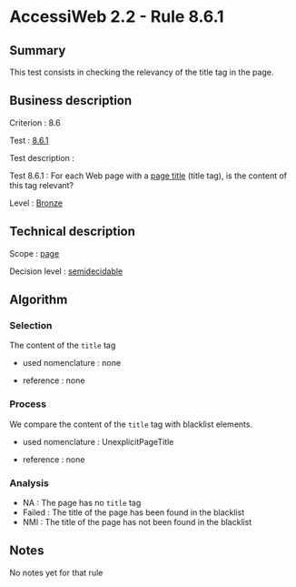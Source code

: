 # AccessiWeb 2.2 - Rule 8.6.1

## Summary

This test consists in checking the relevancy of the title tag in the
page.

## Business description

Criterion : 8.6

Test : [8.6.1](http://www.accessiweb.org/index.php/accessiweb-22-english-version.html#test-8-6-1)

Test description :

Test 8.6.1 : For each Web page with a [page title](http://www.accessiweb.org/index.php/glossary-76.html#mTitrePage) (title tag), is the content of this tag relevant? 

Level : [Bronze](/en/category/rules-design/accessiweb-11/level/bronze)

## Technical description

Scope : [page](/en/category/rules-design/accessiweb-11/scope/page)

Decision level :
[semidecidable](/en/category/rules-design/accessiweb-11/decision-level/semidecidable)

## Algorithm

### Selection

The content of the `title` tag

-   used nomenclature : none

-   reference : none

### Process

We compare the content of the `title` tag with blacklist elements.

-   used nomenclature : UnexplicitPageTitle

-   reference : none

### Analysis

-   NA : The page has no `title` tag
-   Failed : The title of the page has been found in the blacklist
-   NMI : The title of the page has not been found in the blacklist

## Notes

No notes yet for that rule
